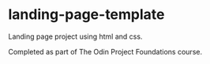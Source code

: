 # landing-page-template
Landing page project using html and css.

Completed as part of The Odin Project Foundations course.
